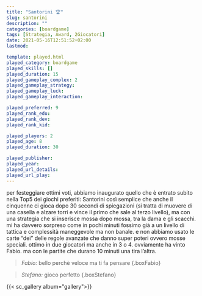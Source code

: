 ```yaml
---
title: "Santorini 🏆"
slug: santorini
description: ""
categories: [boardgame]
tags: [Strategia, Award, 2Giocatori]
date: 2021-05-16T12:51:52+02:00
lastmod: 

template: played.html
played_category: boardgame
played_skills: []
played_duration: 15
played_gameplay_complex: 2
played_gameplay_strategy: 
played_gameplay_luck: 
played_gameplay_interaction: 

played_preferred: 9
played_rank_edu: 
played_rank_dev: 
played_rank_kid: 

played_players: 2
played_age: 8
played_duration: 30

played_publisher: 
played_year: 
played_url_details: 
played_url_play: 
---
```


per festeggiare ottimi voti, abbiamo inaugurato quello che è entrato subito nella Top5 dei giochi preferiti: Santorini
così semplice che anche il cinquenne ci gioca dopo 30 secondi di spiegazioni (si tratta di muovere di una casella e alzare torri e vince il primo che sale al terzo livello), ma con una strategia che si inserisce mossa dopo mossa, tra la dama e gli scacchi.
mi ha davvero sorpreso come in pochi minuti fossimo già a un livello di tattica e complessità maneggevole ma non banale. 
e non abbiamo usato le carte “dei” delle regole avanzate che danno super poteri ovvero mosse speciali. 
ottimo in due giocatori ma anche in 3 o 4.
ovviamente ha vinto Fabio. ma con le partite che durano 10 minuti una tira l’altra. 

> *Fabio:* bello perchè veloce ma ti fa pensare
{.boxFabio}

> *Stefano:* gioco perfetto
{.boxStefano}

{{< sc_gallery album="gallery">}}

